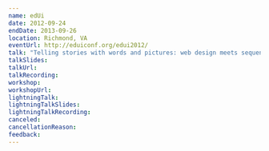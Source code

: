 ```yaml
---
name: edUi
date: 2012-09-24
endDate: 2013-09-26
location: Richmond, VA
eventUrl: http://eduiconf.org/edui2012/
talk: "Telling stories with words and pictures: web design meets sequential art"
talkSlides:
talkUrl:
talkRecording:
workshop:
workshopUrl:
lightningTalk:
lightningTalkSlides:
lightningTalkRecording:
canceled:
cancellationReason:
feedback:
---
```

